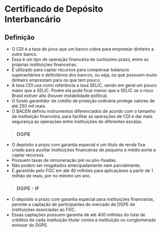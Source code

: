 # Certificado de Depósito Interbancário

## Definição
- O CDI é a taxa de juros que um banco cobra para emprestar dinheiro a outro banco.
- Essa é um tipo de operação financeira de curtíssimo prazo, entre as próprias instituições financeiras.
- É utilizado para captar recursos para compensar balanços superavitários e deficitários dos bancos, ou seja, os que possuem muito dinheiro emprestam para os que tem pouco.
- A taxa CDI usa como referência a taxa SELIC, sendo em geral um pouco maior que a SELIC. Porém ela pode ficar menor que a SELIC se o risco Brasil estiver alto (houver instabilidade política).
- O fundo garantidor de crédito de proteção ordinária protege valores de até 250 mil reais.
- O BACEN definiu instrumentos diferenciados de acordo com o tamanho da instituição financeira, para facilitar as operações de CDI e dar mais segurança as operações entre instituições de diferentes escalas.

> ### DGPE
- O depósito a prazo com garantia especial é um título de renda fixa criado para auxiliar instituições financeiras de pequeno e médio porte a captar recursos.
- Possuem taxas de remuneração pré ou pós-fixadas.
- Não podem ser resgatados antecipadamente nem parcialmente.
- É garantido pelo FGC em até 40 milhões para aplicaçãoes a partir de 1 milhão de reais, por no mínimo um ano.

> ### DGPE - IF
- O depósito a prazo com garantia especial para instituições financeiras, permite a captação de participantes do mercado de DGPE de instituições associadas ao FGC.
- Essas captações possuem garantia de até 400 milhões do total de créditos de cada instituição titular contra a instituição ou conglomerado emissor do DGPE.
